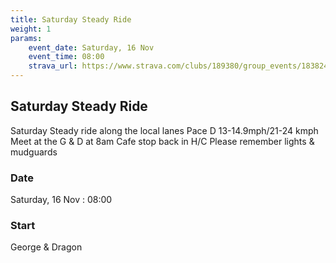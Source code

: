 ```yaml
---
title: Saturday Steady Ride
weight: 1
params:
    event_date: Saturday, 16 Nov
    event_time: 08:00
    strava_url: https://www.strava.com/clubs/189380/group_events/1838249
---
```


## Saturday Steady Ride 

Saturday Steady ride along the local lanes
Pace D 13-14.9mph/21-24 kmph
Meet at the G &amp; D at 8am
Cafe stop back in H/C
Please remember lights &amp; mudguards


### Date

Saturday, 16 Nov : 08:00

### Start

George &amp; Dragon


